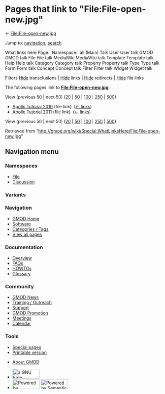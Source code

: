 <div id="mw-page-base" class="noprint">

</div>

<div id="mw-head-base" class="noprint">

</div>

<div id="content" class="mw-body" role="main">

<span id="top"></span>

<div id="mw-js-message" style="display:none;">

</div>



# <span dir="auto">Pages that link to "File:File-open-new.jpg"</span>

<div id="bodyContent">

<div id="contentSub">

←
[File:File-open-new.jpg](/wiki/File:File-open-new.jpg "File:File-open-new.jpg")

</div>

<div id="jump-to-nav" class="mw-jump">

Jump to: [navigation](#mw-navigation), [search](#p-search)

</div>

<div id="mw-content-text">

What links here Page:  Namespace:  all (Main) Talk User User talk GMOD
GMOD talk File File talk MediaWiki MediaWiki talk Template Template talk
Help Help talk Category Category talk Property Property talk Type Type
talk Form Form talk Concept Concept talk Filter Filter talk Widget
Widget talk

Filters
[Hide](/mediawiki/index.php?title=Special:WhatLinksHere/File:File-open-new.jpg&hidetrans=1 "Special:WhatLinksHere/File:File-open-new.jpg")
transclusions \|
[Hide](/mediawiki/index.php?title=Special:WhatLinksHere/File:File-open-new.jpg&hidelinks=1 "Special:WhatLinksHere/File:File-open-new.jpg")
links \|
[Hide](/mediawiki/index.php?title=Special:WhatLinksHere/File:File-open-new.jpg&hideredirs=1 "Special:WhatLinksHere/File:File-open-new.jpg")
redirects \|
[Hide](/mediawiki/index.php?title=Special:WhatLinksHere/File:File-open-new.jpg&hideimages=1 "Special:WhatLinksHere/File:File-open-new.jpg")
file links

The following pages link to
**[File:File-open-new.jpg](/wiki/File:File-open-new.jpg "File:File-open-new.jpg")**:

View (previous 50 \| next 50)
([20](/mediawiki/index.php?title=Special:WhatLinksHere/File:File-open-new.jpg&limit=20 "Special:WhatLinksHere/File:File-open-new.jpg")
\|
[50](/mediawiki/index.php?title=Special:WhatLinksHere/File:File-open-new.jpg&limit=50 "Special:WhatLinksHere/File:File-open-new.jpg")
\|
[100](/mediawiki/index.php?title=Special:WhatLinksHere/File:File-open-new.jpg&limit=100 "Special:WhatLinksHere/File:File-open-new.jpg")
\|
[250](/mediawiki/index.php?title=Special:WhatLinksHere/File:File-open-new.jpg&limit=250 "Special:WhatLinksHere/File:File-open-new.jpg")
\|
[500](/mediawiki/index.php?title=Special:WhatLinksHere/File:File-open-new.jpg&limit=500 "Special:WhatLinksHere/File:File-open-new.jpg"))

- [Apollo Tutorial
  2010](/wiki/Apollo_Tutorial_2010 "Apollo Tutorial 2010") (file link) ‎
  <span class="mw-whatlinkshere-tools">([←
  links](/mediawiki/index.php?title=Special:WhatLinksHere&target=Apollo+Tutorial+2010 "Special:WhatLinksHere"))</span>
- [Apollo Tutorial
  2011](/wiki/Apollo_Tutorial_2011 "Apollo Tutorial 2011") (file link) ‎
  <span class="mw-whatlinkshere-tools">([←
  links](/mediawiki/index.php?title=Special:WhatLinksHere&target=Apollo+Tutorial+2011 "Special:WhatLinksHere"))</span>

View (previous 50 \| next 50)
([20](/mediawiki/index.php?title=Special:WhatLinksHere/File:File-open-new.jpg&limit=20 "Special:WhatLinksHere/File:File-open-new.jpg")
\|
[50](/mediawiki/index.php?title=Special:WhatLinksHere/File:File-open-new.jpg&limit=50 "Special:WhatLinksHere/File:File-open-new.jpg")
\|
[100](/mediawiki/index.php?title=Special:WhatLinksHere/File:File-open-new.jpg&limit=100 "Special:WhatLinksHere/File:File-open-new.jpg")
\|
[250](/mediawiki/index.php?title=Special:WhatLinksHere/File:File-open-new.jpg&limit=250 "Special:WhatLinksHere/File:File-open-new.jpg")
\|
[500](/mediawiki/index.php?title=Special:WhatLinksHere/File:File-open-new.jpg&limit=500 "Special:WhatLinksHere/File:File-open-new.jpg"))

</div>

<div class="printfooter">

Retrieved from
"<http://gmod.org/wiki/Special:WhatLinksHere/File:File-open-new.jpg>"

</div>

<div id="catlinks" class="catlinks catlinks-allhidden">

</div>

<div class="visualClear">

</div>

</div>

</div>

<div id="mw-navigation">

## Navigation menu

<div id="mw-head">



<div id="left-navigation">

<div id="p-namespaces" class="vectorTabs" role="navigation"
aria-labelledby="p-namespaces-label">

### Namespaces

- <span id="ca-nstab-image"><a href="/wiki/File:File-open-new.jpg" accesskey="c"
  title="View the file page [c]">File</a></span>
- <span id="ca-talk"><a
  href="/mediawiki/index.php?title=File_talk:File-open-new.jpg&amp;action=edit&amp;redlink=1"
  accesskey="t"
  title="Discussion about the content page [t]">Discussion</a></span>

</div>

<div id="p-variants" class="vectorMenu emptyPortlet" role="navigation"
aria-labelledby="p-variants-label">

### 

### Variants[](#)

<div class="menu">

</div>

</div>

</div>

<div id="right-navigation">





</div>



</div>

</div>

</div>

<div id="mw-panel">

<div id="p-logo" role="banner">

<a href="/wiki/Main_Page"
style="background-image: url(http://gmod.org/images/GMOD-cogs.png);"
title="Visit the main page"></a>

</div>

<div id="p-Navigation" class="portal" role="navigation"
aria-labelledby="p-Navigation-label">

### Navigation

<div class="body">

- <span id="n-GMOD-Home">[GMOD Home](/wiki/Main_Page)</span>
- <span id="n-Software">[Software](/wiki/GMOD_Components)</span>
- <span id="n-Categories-.2F-Tags">[Categories /
  Tags](/wiki/Categories)</span>
- <span id="n-View-all-pages">[View all
  pages](/wiki/Special:AllPages)</span>

</div>

</div>

<div id="p-Documentation" class="portal" role="navigation"
aria-labelledby="p-Documentation-label">

### Documentation

<div class="body">

- <span id="n-Overview">[Overview](/wiki/Overview)</span>
- <span id="n-FAQs">[FAQs](/wiki/Category:FAQ)</span>
- <span id="n-HOWTOs">[HOWTOs](/wiki/Category:HOWTO)</span>
- <span id="n-Glossary">[Glossary](/wiki/Glossary)</span>

</div>

</div>

<div id="p-Community" class="portal" role="navigation"
aria-labelledby="p-Community-label">

### Community

<div class="body">

- <span id="n-GMOD-News">[GMOD News](/wiki/GMOD_News)</span>
- <span id="n-Training-.2F-Outreach">[Training /
  Outreach](/wiki/Training_and_Outreach)</span>
- <span id="n-Support">[Support](/wiki/Support)</span>
- <span id="n-GMOD-Promotion">[GMOD
  Promotion](/wiki/GMOD_Promotion)</span>
- <span id="n-Meetings">[Meetings](/wiki/Meetings)</span>
- <span id="n-Calendar">[Calendar](/wiki/Calendar)</span>

</div>

</div>

<div id="p-tb" class="portal" role="navigation"
aria-labelledby="p-tb-label">

### Tools

<div class="body">

- <span id="t-specialpages"><a href="/wiki/Special:SpecialPages" accesskey="q"
  title="A list of all special pages [q]">Special pages</a></span>
- <span id="t-print"><a
  href="/mediawiki/index.php?title=Special:WhatLinksHere/File:File-open-new.jpg&amp;printable=yes"
  rel="alternate" accesskey="p"
  title="Printable version of this page [p]">Printable version</a></span>

</div>

</div>

</div>

</div>

<div id="footer" role="contentinfo">

- <span id="footer-places-about">[About
  GMOD](/wiki/GMOD:About "GMOD:About")</span>

<!-- -->

- <span id="footer-copyrightico">[<img src="http://www.gnu.org/graphics/gfdl-logo-small.png" width="88"
  height="31" alt="a GNU Free Documentation License" />](http://www.gnu.org/licenses/fdl-1.3.html)</span>
- <span id="footer-poweredbyico">[<img src="/mediawiki/skins/common/images/poweredby_mediawiki_88x31.png"
  width="88" height="31" alt="Powered by MediaWiki" />](//www.mediawiki.org/)
  [<img
  src="/mediawiki/extensions/SemanticMediaWiki/includes/../resources/images/smw_button.png"
  width="88" height="31" alt="Powered by Semantic MediaWiki" />](https://www.semantic-mediawiki.org/wiki/Semantic_MediaWiki)</span>

<div style="clear:both">

</div>

</div>
